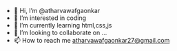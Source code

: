 - 👋 Hi, I’m @atharvawafgaonkar
- 👀 I’m interested in coding
- 🌱 I’m currently learning html,css,js
- 💞️ I’m looking to collaborate on ...
- 📫 How to reach me atharvawafgaonkar27@gmail.com

<!---
atharvawafgaonkar/atharvawafgaonkar is a ✨ special ✨ repository because its `README.md` (this file) appears on your GitHub profile.
You can click the Preview link to take a look at your changes.
--->

